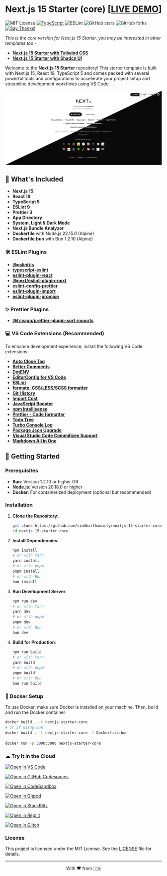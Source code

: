 # Next.js 15 Starter (core) [[LIVE DEMO](https://nextjs-15-starter-core.vercel.app/)]

 ![MIT License](https://img.shields.io/badge/license-MIT-blue) [![TypeScript](https://badgen.net/badge/icon/typescript?icon=typescript&label)](https://typescriptlang.org) ![ESLint](https://img.shields.io/badge/code%20style-eslint-brightgreen) ![GitHub stars](https://img.shields.io/github/stars/siddharthamaity/nextjs-15-starter-core?style=social) ![GitHub forks](https://img.shields.io/github/forks/siddharthamaity/nextjs-15-starter-core?style=social) [![Say Thanks!](https://img.shields.io/badge/Say%20Thanks-!-1EAEDB.svg)](https://saythanks.io/to/siddharthamaity)

*This is the core version for Next.js 15 Starter, you may be interested in other templates too -*
- [**Next.js 15 Starter with Tailwind CSS**](https://github.com/siddharthamaity/nextjs-15-starter-tailwind)
- [**Next.js 15 Starter with Shadcn UI**](https://github.com/siddharthamaity/nextjs-15-starter-shadcn)

Welcome to the **Next.js 15 Starter** repository! This starter template is built with Next.js 15, React 19, TypeScript 5 and comes packed with several powerful tools and configurations to accelerate your project setup and streamline development workflows using VS Code.

![Next.js 15 Starter](public/images/screenshot.png)

## 🚀 What's Included

- **Next.js 15**
- **React 19**
- **TypeScript 5**
- **ESLint 9**
- **Prettier 3**
- **App Directory**
- **System, Light & Dark Mode**
- **Next.js Bundle Analyzer**
- **Dockerfile** with Node.js 22.15.0 (Alpine)
- **Dockerfile.bun** with Bun 1.2.10 (Alpine)

### 🛠️ ESLint Plugins

- [**@eslint/js**](https://www.npmjs.com/package/@eslint/js)
- [**typescript-eslint**](https://github.com/typescript-eslint/typescript-eslint)
- [**eslint-plugin-react**](https://github.com/jsx-eslint/eslint-plugin-react)
- [**@next/eslint-plugin-next**](https://github.com/vercel/next.js)
- [**eslint-config-prettier**](eslint-config-prettier)
- [**eslint-plugin-import**](https://github.com/import-js/eslint-plugin-import)
- [**eslint-plugin-promise**](https://github.com/eslint-community/eslint-plugin-promise)

### ✨ Prettier Plugins

- [**@trivago/prettier-plugin-sort-imports**](https://github.com/trivago/prettier-plugin-sort-imports)

### 💻 VS Code Extensions (Recommended)

To enhance development experience, install the following VS Code extensions:

- [**Auto Close Tag**](https://marketplace.visualstudio.com/items?itemName=formulahendry.auto-close-tag)
- [**Better Comments**](https://marketplace.visualstudio.com/items?itemName=aaron-bond.better-comments)
- [**DotENV**](https://marketplace.visualstudio.com/items?itemName=mikestead.dotenv)
- [**EditorConfig for VS Code**](https://marketplace.visualstudio.com/items?itemName=EditorConfig.EditorConfig)
- [**ESLint**](https://marketplace.visualstudio.com/items?itemName=dbaeumer.vscode-eslint)
- [**formate: CSS/LESS/SCSS formatter**](https://marketplace.visualstudio.com/items?itemName=MikeBovenlander.formate)
- [**Git History**](https://marketplace.visualstudio.com/items?itemName=donjayamanne.githistory)
- [**Import Cost**](https://marketplace.visualstudio.com/items?itemName=wix.vscode-import-cost)
- [**JavaScript Booster**](https://marketplace.visualstudio.com/items?itemName=sburg.vscode-javascript-booster)
- [**npm Intellisense**](https://marketplace.visualstudio.com/items?itemName=christian-kohler.npm-intellisense)
- [**Prettier - Code formatter**](https://marketplace.visualstudio.com/items?itemName=esbenp)
- [**Todo Tree**](https://marketplace.visualstudio.com/items?itemName=Gruntfuggly.todo-tree)
- [**Turbo Console Log**](https://marketplace.visualstudio.com/items?itemName=ChakrounAnas.turbo-console-log)
- [**Package Json Upgrade**](https://marketplace.visualstudio.com/items?itemName=codeandstuff.package-json-upgrade)
- [**Visual Studio Code Commitizen Support**](https://marketplace.visualstudio.com/items?itemName=KnisterPeter.vscode-commitizen)
- [**Markdown All in One**](https://marketplace.visualstudio.com/items?itemName=yzhang.markdown-all-in-one)


## 🏁 Getting Started

### Prerequisites

- **Bun**: Version 1.2.10 or higher OR
- **Node.js**: Version 20.18.0 or higher
- **Docker**: For containerized deployment (optional but recommended)

### Installation

1. **Clone the Repository**:
    ```bash
    git clone https://github.com/siddharthamaity/nextjs-15-starter-core.git
    cd nextjs-15-starter-core
    ```

2. **Install Dependencies**:
    ```bash
    npm install
    # or with Yarn
    yarn install
    # or with pnpm
    pnpm install
    # or with Bun
    bun install
    ```

3. **Run Development Server**:
    ```bash
    npm run dev
    # or with Yarn
    yarn dev
    # or with pnpm
    pnpm dev
    # or with Bun
    bun dev
    ```

4. **Build for Production**:
    ```bash
    npm run build
    # or with Yarn
    yarn build
    # or with pnpm
    pnpm build
    # or with Bun
    bun run build
    ```

### 🐳 Docker Setup

To use Docker, make sure Docker is installed on your machine. Then, build and run the Docker container:

```bash
docker build . -t nextjs-starter-core
# or if using Bun
docker build . -t nextjs-starter-core -f Dockerfile.bun

docker run -p 3000:3000 nextjs-starter-core
```

### ☁ Try it in the Cloud

[![Open in VS Code](https://img.shields.io/badge/Open%20in-VS%20Code-blue?logo=visualstudiocode)](https://vscode.dev/github/siddharthamaity/nextjs-15-starter-core)

[![Open in GitHub Codespaces](https://img.shields.io/badge/Open%20in-GitHub%20Codespaces-blue?logo=github)](https://github.com/codespaces/new?hide_repo_select=true&ref=main&repo=siddharthamaity/nextjs-15-starter-core)

[![Open in CodeSandbox](https://codesandbox.io/static/img/play-codesandbox.svg)](https://codesandbox.io/s/github/siddharthamaity/nextjs-15-starter-core)

[![Open in Gitpod](https://gitpod.io/button/open-in-gitpod.svg)](https://gitpod.io/#https://github.com/siddharthamaity/nextjs-15-starter-core)

[![Open in StackBlitz](https://developer.stackblitz.com/img/open_in_stackblitz_small.svg)](https://stackblitz.com/github/siddharthamaity/nextjs-15-starter-core)

[![Open in Repl.it](https://replit.com/badge/github/siddharthamaity/nextjs-15-starter-core)](https://replit.com/github/siddharthamaity/nextjs-15-starter-core)

[![Open in Glitch](https://img.shields.io/badge/Open%20in-Glitch-blue?logo=glitch)](https://glitch.com/edit/#!/import/github/siddharthamaity/nextjs-15-starter-core)

### License

This project is licensed under the MIT License. See the [LICENSE](LICENSE) file for details.

---

<p style="text-align: center;"> With ❤️ from 🇮🇳 </p>
